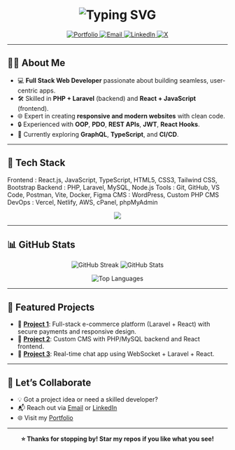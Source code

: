 <h1 align="center">
  <img src="https://readme-typing-svg.herokuapp.com?font=JetBrains+Mono&size=30&duration=3000&pause=500&color=00BFFF&center=true&vCenter=true&multiline=true&width=650&lines=👋✨Hey+there+👋✨;I'm+Ridoy+%7C+Full+Stack+Web+Developer;Building+Dynamic+PHP+%2B+React+Solutions" alt="Typing SVG" />
</h1>

<p align="center">
  <a href="https://your-portfolio-link.com">
    <img src="https://img.shields.io/badge/Portfolio-0A66C2?style=flat-square&logo=internet-explorer&logoColor=white" alt="Portfolio"/>
  </a>
  <a href="mailto:your-email@example.com">
    <img src="https://img.shields.io/badge/Email-EA4335?style=flat-square&logo=gmail&logoColor=white" alt="Email"/>
  </a>
  <a href="https://www.linkedin.com/in/your-linkedin">
    <img src="https://img.shields.io/badge/LinkedIn-0077B5?style=flat-square&logo=linkedin&logoColor=white" alt="LinkedIn"/>
  </a>
  <a href="https://x.com/your-x-profile">
    <img src="https://img.shields.io/badge/X-000000?style=flat-square&logo=x&logoColor=white" alt="X"/>
  </a>
</p>

---

## 👨‍💻 About Me

- 💻 **Full Stack Web Developer** passionate about building seamless, user-centric apps.
- 🛠️ Skilled in **PHP + Laravel** (backend) and **React + JavaScript** (frontend).
- 🌐 Expert in creating **responsive and modern websites** with clean code.
- 🔒 Experienced with **OOP**, **PDO**, **REST APIs**, **JWT**, **React Hooks**.
- 🚀 Currently exploring **GraphQL**, **TypeScript**, and **CI/CD**.

---

## 🧰 Tech Stack

Frontend : React.js, JavaScript, TypeScript, HTML5, CSS3, Tailwind CSS, Bootstrap
Backend : PHP, Laravel, MySQL, Node.js
Tools : Git, GitHub, VS Code, Postman, Vite, Docker, Figma
CMS : WordPress, Custom PHP CMS
DevOps : Vercel, Netlify, AWS, cPanel, phpMyAdmin


<p align="center">
  <img src="https://skillicons.dev/icons?i=php,laravel,react,mysql,js,ts,html,css,tailwind,bootstrap,wordpress,git,github,vscode,docker,aws,figma,postman" />
</p>

---

## 📊 GitHub Stats

<p align="center">
  <img src="https://github-readme-streak-stats.herokuapp.com/?user=Ridoway-git&theme=highcontrast&hide_border=true" alt="GitHub Streak" />
  <img src="https://github-readme-stats.vercel.app/api?username=Ridoway-git&show_icons=true&theme=highcontrast&hide_border=true" alt="GitHub Stats" />
</p>

<p align="center">
  <img src="https://github-readme-stats.vercel.app/api/top-langs/?username=Ridoway-git&layout=compact&theme=highcontrast&hide_border=true" alt="Top Languages" />
</p>

---

## 🌟 Featured Projects

- 🔗 [**Project 1**](https://github.com/Ridoway-git/project1): Full-stack e-commerce platform (Laravel + React) with secure payments and responsive design.
- 🔗 [**Project 2**](https://github.com/Ridoway-git/project2): Custom CMS with PHP/MySQL backend and React frontend.
- 🔗 [**Project 3**](https://github.com/Ridoway-git/project3): Real-time chat app using WebSocket + Laravel + React.

---

## 🤝 Let’s Collaborate

- 💡 Got a project idea or need a skilled developer?
- 📬 Reach out via [Email](mailto:your-email@example.com) or [LinkedIn](https://www.linkedin.com/in/your-linkedin)
- 🌐 Visit my [Portfolio](https://your-portfolio-link.com)

---

<p align="center"><strong>⭐ Thanks for stopping by! Star my repos if you like what you see!</strong></p>

